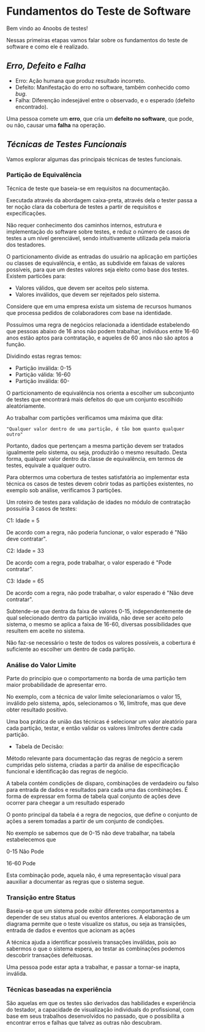 # **Fundamentos do Teste de Software**

Bem vindo ao 4noobs de testes!

Nessas primeiras etapas vamos falar sobre os fundamentos do teste de software e como ele é realizado.

## *Erro, Defeito e Falha*

- Erro: Ação humana que produz resultado incorreto.
- Defeito: Manifestação do erro no software, também conhecido como *bug*.
- Falha: Diferenção indesejável entre o observado, e o esperado (defeito encontrado).

Uma pessoa comete um **erro**, que cria um **defeito no software**, que pode, ou não, causar uma **falha** na operação.

## *Técnicas de Testes Funcionais*

Vamos explorar algumas das principais técnicas de testes funcionais.

### Partição de Equivalência

Técnica de teste que baseia-se em requisitos na documentação.

Executada através da abordagem caixa-preta, através dela o tester passa a ter noção clara da cobertura de testes a partir de requisitos e expecificações.

Não requer conhecimento dos caminhos internos, estrutura e implementação do software sobre testes, e reduz o número de casos de testes a um nível gerenciável, sendo intuitivamente utilizada pela maioria dos testadores.

O particionamento divide as entradas do usuário na aplicação em partições ou classes de equivalência, e então, as subdivide em faixas de valores possíveis, para que um destes valores seja eleito como base dos testes. Existem particões para:

- Valores válidos, que devem ser aceitos pelo sistema.
- Valores inválidos, que devem ser rejeitados pelo sistema.

Considere que em uma empresa exista um sistema de recursos humanos que processa pedidos de colaboradores com base na identidade.

Possuímos uma regra de negócios relacionada a identidade estabelendo que pessoas abaixo de 16 anos não podem trabalhar, indivíduos entre 16-60 anos estão aptos para contratação, e aqueles de 60 anos não são aptos a função.

Dividindo estas regras temos:

- Partição inválida: 0-15
- Partição válida: 16-60
- Partição inválida: 60-

O particionamento de equivalência nos orienta a escolher um subconjunto de testes que encontrará mais defeitos do que um conjunto escolhido aleatóriamente.

Ao trabalhar com partições verificamos uma máxima que dita:

    "Qualquer valor dentro de uma partição, é tão bom quanto qualquer outro"

Portanto, dados que pertençam a mesma partição devem ser tratados igualmente pelo sistema, ou seja, produzirão o mesmo resultado. Desta forma, qualquer valor dentro da classe de equivalência, em termos de testes, equivale a qualquer outro.

Para obtermos uma cobertura de testes satisfatória ao implementar esta técnica os casos de testes devem cobrir todas as partições existentes, no exemplo sob análise, verificamos 3 partições.

Um roteiro de testes para validação de idades no módulo de contratação possuiría 3 casos de testes:

C1: Idade = 5

De acordo com a regra, não poderia funcionar, o valor esperado é "Não deve contratar".

C2: Idade = 33

De acordo com a regra, pode trabalhar, o valor esperado é "Pode contratar".

C3: Idade = 65

De acordo com a regra, não pode trabalhar, o valor esperado é "Não deve contratar".

Subtende-se que dentra da faixa de valores 0-15, independentemente de qual selecionado dentro da partição inválida, não deve ser aceito pelo sistema, o mesmo se aplica a faixa de 16-60, diversas possibilidades que resultem em aceite no sistema.

Não faz-se necessário o teste de todos os valores possíveis, a cobertura é suficiente ao escolher um dentro de cada partição.

### Análise do Valor Limite

Parte do princípio que o comportamento na borda de uma partição tem maior probabilidade de apresentar erro.

No exemplo, com a técnica de valor limite selecionaríamos o valor 15, inválido pelo sistema, após, selecionamos o 16, limítrofe, mas que deve obter resultado positivo.

Uma boa prática de união das técnicas é selecionar um valor aleatório para cada partição, testar, e então validar os valores limítrofes dentre cada partição.

- Tabela de Decisão:

Método relevante para documentação das regras de negócio a serem cumpridas pelo sistema, criadas a partir da análise de especificação funcional e identificação das regras de negócio.

A tabela contém condições de disparo, combinações de verdadeiro ou falso para entrada de dados e resultados para cada uma das combinações. É forma de expressar em forma de tabela qual conjunto de ações deve ocorrer para cheegar a um resultado esperado

O ponto principal da tabela é a regra de negocios, que define o conjunto de ações a serem tomadas a partir de um conjunto de condições.

No exemplo se sabemos que de 0-15 não deve trabalhar, na tabela estabelecemos que

0-15 Não Pode

16-60 Pode

Esta combinação pode, aquela não, é uma representação visual para aauxiliar a documentar as regras que o sistema segue.

### Transição entre Status

Baseia-se que um sistema pode exibir diferentes comportamentos a depender de seu status atual ou eventos anteriores. A elaboração de um diagrama permite que o teste  visualize os status, ou seja as transições, entrada de dados e eventos que acionam as ações

A técnica ajuda a identificar possíveis transações inválidas, pois ao sabermos o que o sistema espera, ao testar as combinações podemos  descobrir transações defeituosas.

Uma pessoa pode estar apta a trabalhar, e passar a tornar-se inapta, inválida.

### Técnicas baseadas na experiência

São aquelas em que os testes são derivados das habilidades e experiência do testador, a capacidade de visualização individuals do profissional, com base em seus trabalhos desenvolvidos no passado, que o possibilita a encontrar erros e falhas que talvez as outras não descubram.
